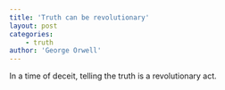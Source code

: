 ```yaml
---
title: 'Truth can be revolutionary'
layout: post
categories:
    - truth
author: 'George Orwell'
---
```


In a time of deceit, telling the truth is a revolutionary act.